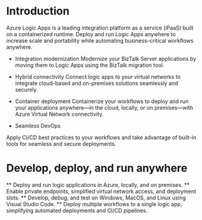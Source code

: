 # Introduction 

Azure Logic Apps is a leading integration platform as a service (iPaaS) built on a containerized runtime. Deploy and run Logic Apps anywhere to increase scale and portability while automating business-critical workflows anywhere.

* Integration modernization
Modernize your BizTalk Server applications by moving them to Logic Apps using the BizTalk migration tool.

* Hybrid connectivity
Connect logic apps to your virtual networks to integrate cloud-based and on-premises solutions seamlessly and securely.

* Container deployment
Containerize your workflows to deploy and run your applications anywhere—in the cloud, locally, or on premises—with Azure Virtual Network connectivity.

* Seamless DevOps

Apply CI/CD best practices to your workflows and take advantage of built-in tools for seamless and secure deployments.

# Develop, deploy, and run anywhere

** Deploy and run logic applications in Azure, locally, and on premises.
** Enable private endpoints, simplified virtual network access, and deployment slots.
** Develop, debug, and test on Windows, MacOS, and Linux using Visual Studio Code.
** Deploy multiple workflows to a single logic app, simplifying automated deployments and CI/CD pipelines.
